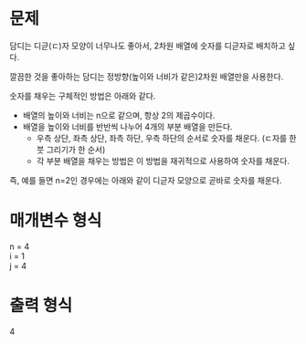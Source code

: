 # 문제

담디는 디귿(ㄷ)자 모양이 너무나도 좋아서, 2차원 배열에 숫자를 디귿자로 배치하고 싶다. 

깔끔한 것을 좋아하는 담디는 정방향(높이와 너비가 같은)2차원 배열만을 사용한다.

숫자를 채우는 구체적인 방법은 아래와 같다.

- 배열의 높이와 너비는 n으로 같으며, 항상 2의 제곱수이다.
- 배열을 높이와 너비를 반반씩 나누어 4개의 부분 배열을 만든다.
  - 우측 상단, 좌측 상단, 좌측 하단, 우측 하단의 순서로 숫자를 채운다. (ㄷ자를 한 붓 그리기가 한 순서)
  - 각 부분 배열을 채우는 방법은 이 방법을 재귀적으로 사용하여 숫자를 채운다.

즉, 예를 들면 n=2인 경우에는 아래와 같이 디귿자 모양으로 곧바로 숫자를 채운다.

# 매개변수 형식

n = 4  
i = 1  
j = 4  

# 출력 형식

4